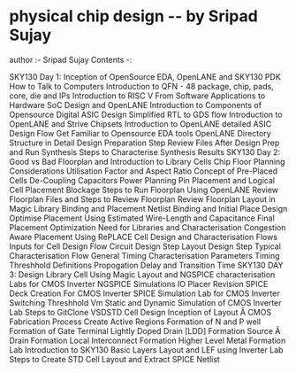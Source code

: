 # physical chip design -- by Sripad Sujay
author :- Sripad Sujay
Contents -:

SKY130 Day 1: Inception of OpenSource EDA, OpenLANE and SKY130 PDK
How to Talk to Computers
Introduction to QFN - 48 package, chip, pads, core, die and IPs
Introduction to RISC V
From Software Applications to Hardware
SoC Design and OpenLANE
Introduction to Components of Opensource Digital ASIC Design
Simplified RTL to GDS flow
Introduction to OpenLANE and Strive Chipsets
Introduction to OpenLANE detailed ASIC Design Flow
Get Familiar to Opensource EDA tools
OpenLANE Directory Structure in Detail
Design Preparation Step
Review Files After Design Prep and Run Synthesis
Steps to Characterise Synthesis Results
SKY130 Day 2: Good vs Bad Floorplan and Introduction to Library Cells
Chip Floor Planning Considerations
Utilisation Factor and Aspect Ratio
Concept of Pre-Placed Cells
De-Coupling Capacitors
Power Planning
Pin Placement and Logical Cell Placement Blockage
Steps to Run Floorplan Using OpenLANE
Review Floorplan Files and Steps to Review Floorplan
Review Floorplan Layout in Magic
Library Binding and Placement
Netlist Binding and Initial Place Design
Optimise Placement Using Estimated Wire-Length and Capacitance
Final Placement Optimization
Need for Libraries and Characterisation
Congestion Aware Placement Using RePLACE
Cell Design and Characterisation Flows
Inputs for Cell Design Flow
Circuit Design Step
Layout Design Step
Typical Characterisation Flow
General Timing Characterisation Parameters
Timing Threshhold Definitions
Propogation Delay and Transition Time
SKY130 DAY 3: Design Library Cell Using Magic Layout and NGSPICE characterisation
Labs for CMOS Inverter NGSPICE Simulations
IO Placer Revision
SPICE Deck Creation For CMOS Inverter
SPICE Simulation Lab for CMOS Inverter
Switching Threshhold Vm
Static and Dynamic Simulation of CMOS Inverter
Lab Steps to GitClone VSDSTD Cell Design
Inception of Layout Â CMOS Fabrication Process
Create Active Regions
Formation of N and P well
Formation of Gate Terminal
Lightly Doped Drain [LDD] Formation
Source Â Drain Formation
Local Interconnect Formation
Higher Level Metal Formation
Lab Introduction to SKY130 Basic Layers Layout and LEF using Inverter
Lab Steps to Create STD Cell Layout and Extract SPICE Netlist
